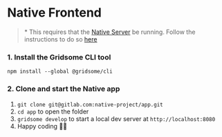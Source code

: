 # Native Frontend

> \* This requires that the [Native Server](https://gitlab.com/native-project/server) be running. Follow the instructions to do so [here](https://gitlab.com/native-project/server/blob/master/README.md)

### 1. Install the Gridsome CLI tool

`npm install --global @gridsome/cli`

### 2. Clone and start the Native app

1. `git clone git@gitlab.com:native-project/app.git`
2. `cd app` to open the folder
3. `gridsome develop` to start a local dev server at `http://localhost:8080`
4. Happy coding 🎉🙌
